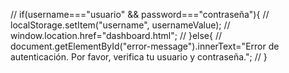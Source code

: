 // if(username==="usuario" && password==="contraseña"){
    //     localStorage.setItem("username", usernameValue);
    //     window.location.href="dashboard.html";
    // }else{
    //     document.getElementById("error-message").innerText="Error de autenticación. Por favor, verifica tu usuario y contraseña.";
    // }